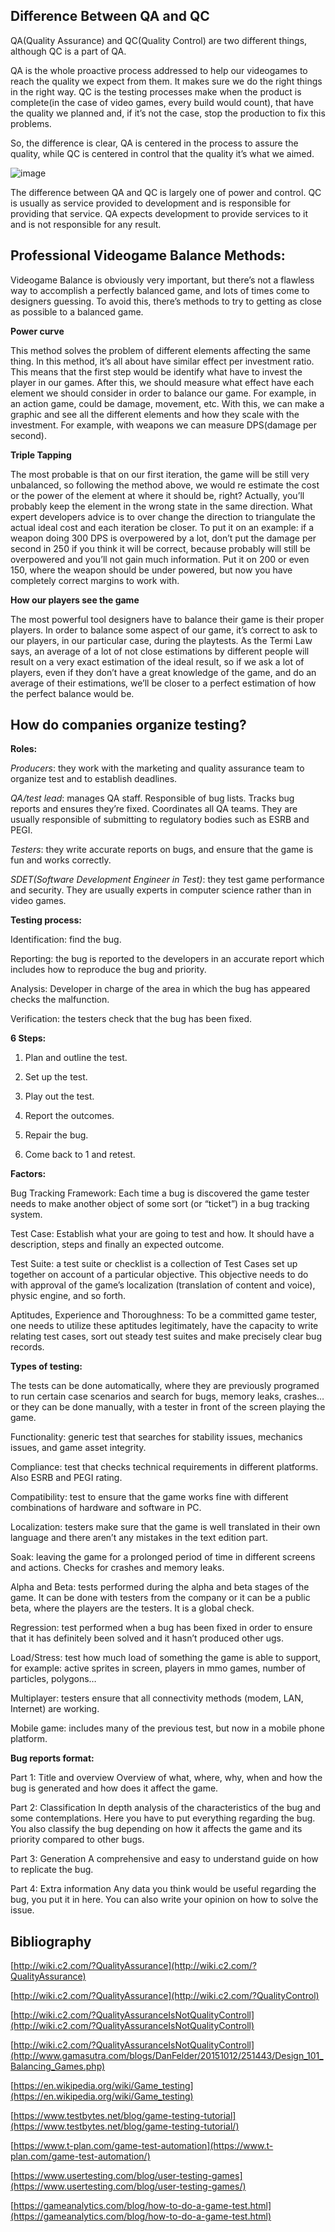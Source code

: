 ## Difference Between QA and QC
QA(Quality Assurance)  and QC(Quality Control) are two different things, although QC is a part of QA.

QA is the whole proactive process addressed to help our videogames to reach the quality we expect from them. It makes sure we do the right things in the right way.
QC is the testing processes make when the product is complete(in the case of video games, every build would count), that have the quality we planned and, if it’s not the case, stop the production to fix this problems.

So, the difference is clear, QA is centered in the process to assure the quality, while QC is centered in control that the quality it’s what we aimed.

![image](https://github.com/VictorSegura99/Professional-Balance-and-Testing-Research/blob/master/docs/QA_QC.jpg?raw=true)

The difference between QA and QC is largely one of power and control. QC is usually as service provided to development and is responsible for providing that service. QA expects development to provide services to it and is not responsible for any result.

## Professional Videogame Balance Methods:

Videogame Balance is obviously very important, but there’s not a flawless way to accomplish a perfectly balanced game, and lots of times come to designers guessing. To avoid this, there’s methods to try to getting as close as possible to a balanced game.

**Power curve**

This method solves the problem of different elements affecting the same thing.
In this method, it’s all about have similar effect per investment ratio. This means that the first step would be identify what have to invest the player in our games.
After this, we should measure what effect have each element we should consider in order to balance our game. For example, in an action game, could be damage, movement, etc.
With this, we can make a graphic and see all the different elements and how they scale with the investment. For example, with weapons we can measure DPS(damage per second).

**Triple Tapping**

The most probable is that on our first iteration, the game will be still very unbalanced, so following the method above, we would re estimate the cost or the power of the element at where it should be, right?
Actually, you’ll probably keep the element in the wrong state in the same direction. What expert developers advice is to over change the direction to triangulate the actual ideal cost and each iteration be closer.
To put it on an example: if a weapon doing 300 DPS is overpowered by a lot, don’t put the damage per second in 250 if you think it will be correct, because probably will still be overpowered and you’ll not gain much information. Put it on 200 or even 150, where the weapon should be under powered, but now you have completely correct margins to work with.

**How our players see the game**

The most powerful tool designers have to balance their game is their proper players. 
In order to balance some aspect of our game, it’s correct to ask to our players, in our particular case, during the playtests. As the Termi Law says, an average of a lot of not close estimations by different people will result on a very exact estimation of the ideal result, so if we ask a lot of players, even if they don’t have a great knowledge of the game, and do an average of their estimations, we’ll be closer to a perfect estimation of how the perfect balance would be.

## How do companies organize testing?

**Roles:**

_Producers_: they work with the marketing and quality assurance team to organize test and to establish deadlines.

_QA/test lead_: manages QA staff. Responsible of bug lists. Tracks bug reports and ensures they’re fixed. Coordinates all QA teams. They are usually responsible of submitting to regulatory bodies such as ESRB and PEGI.

_Testers_: they write accurate reports on bugs, and ensure that the game is fun and works correctly.

_SDET(Software Development Engineer in Test)_: they test game performance and security. They are usually experts in computer science rather than in video games.

**Testing process:**

Identification: find the bug.

Reporting: the bug is reported to the developers in an accurate report which includes how to reproduce the bug and priority.

Analysis: Developer in charge of the area in which the bug has appeared checks the malfunction.

Verification: the testers check that the bug has been fixed.

**6 Steps:**

  1. Plan and outline the test.

  2. Set up the test.

  3. Play out the test.

  4. Report the outcomes.

  5. Repair the bug.

  6. Come back to 1 and retest.

**Factors:**

Bug Tracking Framework: Each time a bug is discovered the game tester needs to make another object of some sort (or “ticket”) in a bug tracking system.

Test Case: Establish what your are going to test and how. It should have a description, steps and finally an expected outcome.

Test Suite: a test suite or checklist is a collection of Test Cases set up together on account of a particular objective. This objective needs to do with approval of the game’s localization (translation of content and voice), physic engine, and so forth.

Aptitudes, Experience and Thoroughness: To be a committed game tester, one needs to utilize these aptitudes legitimately, have the capacity to write relating test cases, sort out steady test suites and make precisely clear bug records.

**Types of testing:**

The tests can be done automatically, where they are previously programed to run certain case scenarios and search for bugs, memory leaks, crashes… or they can be done manually, with a tester in front of the screen playing the game.

Functionality: generic test that searches for stability issues, mechanics issues, and game asset integrity.

Compliance: test that checks technical requirements in different platforms. Also ESRB and PEGI rating.

Compatibility: test to ensure that the game works fine with different combinations of hardware and software in PC.

Localization: testers make sure that the game is well translated in their own language and there aren’t any mistakes in the text edition part.

Soak: leaving the game for a prolonged period of time in different screens and actions. Checks for crashes and memory leaks.

Alpha and Beta: tests performed during the alpha and beta stages of the game. It can be done with testers from the company or it can be a public beta, where the players are the testers. It is a global check.

Regression: test performed when a bug has been fixed in order to ensure that it has definitely been solved and it hasn’t produced other ugs.

Load/Stress: test how much load of something the game is able to support, for example: active sprites in screen, players in mmo games, number of particles, polygons…

Multiplayer: testers ensure that all connectivity methods (modem, LAN, Internet) are working.

Mobile game: includes many of the previous test, but now in a mobile phone platform.

**Bug reports format:**

Part 1: Title and overview
Overview of what, where, why, when and how the bug is generated and how does it affect the game.

Part 2: Classification
In depth analysis of the characteristics of the bug and some contemplations. Here you have to put everything regarding the bug. You also classify the bug depending on how it affects the game and its priority compared to other bugs.

Part 3: Generation
A comprehensive and easy to understand guide on how to replicate the bug.

Part 4: Extra information
Any data you think would be useful regarding the bug, you put it in here. You can also write your opinion on how to solve the issue.


## Bibliography

[http://wiki.c2.com/?QualityAssurance](http://wiki.c2.com/?QualityAssurance)

[http://wiki.c2.com/?QualityAssurance](http://wiki.c2.com/?QualityControl)

[http://wiki.c2.com/?QualityAssuranceIsNotQualityControll](http://wiki.c2.com/?QualityAssuranceIsNotQualityControll)

[http://wiki.c2.com/?QualityAssuranceIsNotQualityControll](http://www.gamasutra.com/blogs/DanFelder/20151012/251443/Design_101_Balancing_Games.php)


[https://en.wikipedia.org/wiki/Game_testing](https://en.wikipedia.org/wiki/Game_testing)

[https://www.testbytes.net/blog/game-testing-tutorial](https://www.testbytes.net/blog/game-testing-tutorial/)

[https://www.t-plan.com/game-test-automation](https://www.t-plan.com/game-test-automation/)

[https://www.usertesting.com/blog/user-testing-games](https://www.usertesting.com/blog/user-testing-games/)

[https://gameanalytics.com/blog/how-to-do-a-game-test.html](https://gameanalytics.com/blog/how-to-do-a-game-test.html)




